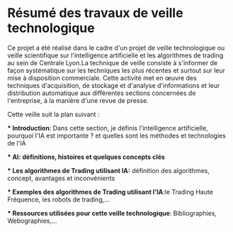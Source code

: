 <h1> Résumé des travaux de veille technologique</h1>

Ce projet a été réalisé dans le cadre d'un projet de veille technologique ou veille scientifique sur l'intelligence artificielle et les algorithmes de trading au sein de Centrale Lyon.La technique de veille consiste à s'informer de façon systématique sur les techniques les plus récentes et surtout sur leur mise à disposition commerciale. Cette activité met en œuvre des techniques d'acquisition, de stockage et d'analyse d'informations et leur distribution automatique aux différentes sections concernées de l'entreprise, à la manière d'une revue de presse.

Cette veille suit la plan suivant :

__* Introduction__: Dans cette section, je définis l'intelligence artificielle, pourquoi l'IA est importante ? et quelles sont les méthodes et technologies de l'IA 

__* AI: définitions, histoires et quelques concepts clés__

__* Les algorithmes de Trading utilisant IA:__ définition des algorithmes, concept, avantages et inconvénients

__* Exemples des algorithmes de Trading utilisant l'IA__:le Trading Haute Fréquence, les robots de trading,...

__* Ressources utilisées pour cette veille technologique__: Bibliographies, Webographies,...
